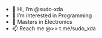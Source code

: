 - 👋 Hi, I’m @sudo-xda
- 👀 I’m interested in Programming 
- 🌱 Masters in Electronics 
- 📫 Reach me @>> t.me/sudo_xda

<!---
sudo-xda/sudo-xda is a ✨ special ✨ repository because its `README.md` (this file) appears on your GitHub profile.
You can click the Preview link to take a look at your changes.
--->
